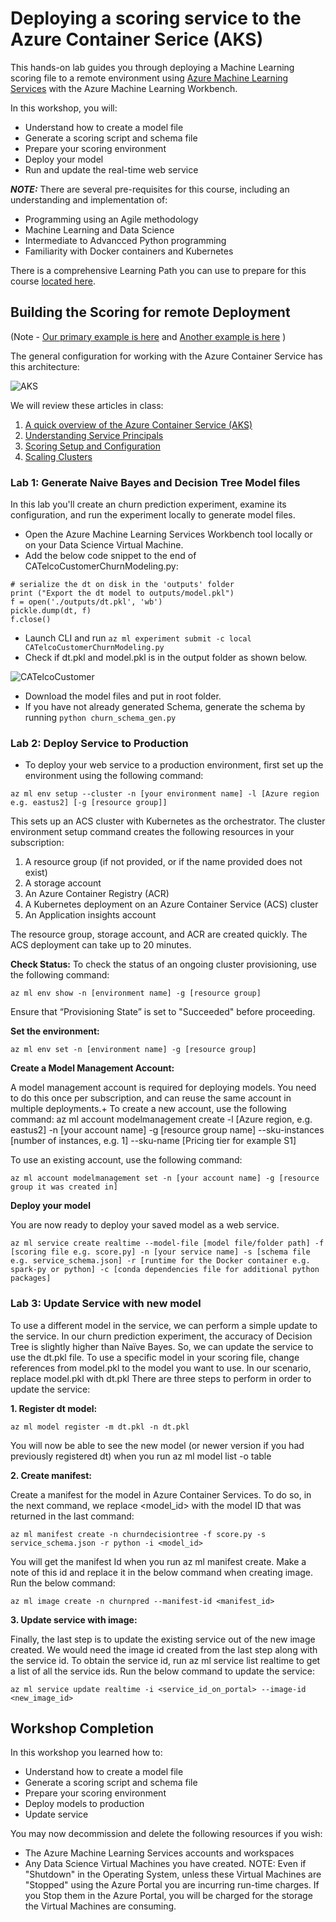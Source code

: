 # Deploying a scoring service to the Azure Container Serice (AKS)

This hands-on lab guides you through deploying a Machine Learning scoring file to a remote environment using [Azure Machine Learning Services](https://docs.microsoft.com/en-us/azure/machine-learning/preview/overview-what-is-azure-ml) with the Azure Machine Learning Workbench. 

In this workshop, you will:
- Understand how to create a model file
- Generate a scoring script and schema file
- Prepare your scoring environment
- Deploy your model
- Run and update the real-time web service

***NOTE:*** There are several pre-requisites for this course, including an understanding and implementation of: 
  *  Programming using an Agile methodology
  *  Machine Learning and Data Science
  *  Intermediate to Advancced Python programming
  *  Familiarity with Docker containers and Kubernetes

There is a comprehensive Learning Path you can use to prepare for this course [located here](https://github.com/Azure/learnAnalytics-CreatingSolutionswiththeTeamDataScienceProcess-/blob/master/Instructions/Learning%20Path%20-%20Creating%20Solutions%20with%20the%20Team%20Data%20Science%20Process.md).

## Building the Scoring for remote Deployment

(Note - [Our primary example is here](https://docs.microsoft.com/en-us/azure/machine-learning/preview/tutorial-classifying-iris-part-3) and [Another example is here](https://blogs.technet.microsoft.com/machinelearning/2017/09/25/deploying-machine-learning-models-using-azure-machine-learning/) )

The general configuration for working with the  Azure Container Service has this architecture:

![AKS](https://azurecomcdn.azureedge.net/mediahandler/acomblog/media/Default/blog/15159959-b5cd-4fe9-aeba-441139943ecd.png)

We will review these articles in class: 
  1.  [A quick overview of the Azure Container Service (AKS)](https://docs.microsoft.com/en-us/azure/aks/kubernetes-walkthrough)
  2.  [Understanding Service Principals](https://docs.microsoft.com/en-us/azure/aks/kubernetes-service-principal)
  3.  [Scoring Setup and Configuration](https://docs.microsoft.com/en-us/azure/machine-learning/preview/deployment-setup-configuration)
  4.  [Scaling Clusters](https://docs.microsoft.com/en-us/azure/machine-learning/preview/how-to-scale-clusters)


### Lab 1: Generate Naive Bayes and Decision Tree Model files

In this lab you'll create an churn prediction experiment, examine its configuration, and run the experiment locally to generate model files.
- Open the Azure Machine Learning Services Workbench tool locally or on your Data Science Virtual Machine. 
- Add the below code snippet to the end of CATelcoCustomerChurnModeling.py:
````
# serialize the dt on disk in the 'outputs' folder
print ("Export the dt model to outputs/model.pkl")
f = open('./outputs/dt.pkl', 'wb')
pickle.dump(dt, f)
f.close()
````
- Launch CLI and run ```az ml experiment submit -c local CATelcoCustomerChurnModeling.py```
- Check if dt.pkl and model.pkl is in the output folder as shown below.

![CATelcoCustomer](images/)

- Download the model files and put in root folder.
- If you have not already generated Schema, generate the schema by running ```python churn_schema_gen.py```

### Lab 2: Deploy Service to Production

- To deploy your web service to a production environment, first set up the environment using the following command:

```az ml env setup --cluster -n [your environment name] -l [Azure region e.g. eastus2] [-g [resource group]]```

This sets up an ACS cluster with Kubernetes as the orchestrator. The cluster environment setup command creates the following resources in your subscription: 
1.  A resource group (if not provided, or if the name provided does not exist)
2.  A storage account
3.  An Azure Container Registry (ACR)
4.  A Kubernetes deployment on an Azure Container Service (ACS) cluster
5.  An Application insights account

The resource group, storage account, and ACR are created quickly. The ACS deployment can take up to 20 minutes.

**Check Status:**
To check the status of an ongoing cluster provisioning, use the following command:

```az ml env show -n [environment name] -g [resource group]```

Ensure that “Provisioning State” is set to "Succeeded" before proceeding.

**Set the environment:**

```az ml env set -n [environment name] -g [resource group]```

**Create a Model Management Account:**

A model management account is required for deploying models. You need to do this once per subscription, and can reuse the same account in multiple deployments.+ 
To create a new account, use the following command:
az ml account modelmanagement create -l [Azure region, e.g. eastus2] -n [your account name] -g [resource group name] --sku-instances [number of instances, e.g. 1] --sku-name [Pricing tier for example S1]

To use an existing account, use the following command:

```az ml account modelmanagement set -n [your account name] -g [resource group it was created in]```

**Deploy your model**

You are now ready to deploy your saved model as a web service.

````
az ml service create realtime --model-file [model file/folder path] -f [scoring file e.g. score.py] -n [your service name] -s [schema file e.g. service_schema.json] -r [runtime for the Docker container e.g. spark-py or python] -c [conda dependencies file for additional python packages]
````


### Lab 3: Update Service with new model

To use a different model in the service, we can perform a simple update to the service. In our churn prediction experiment, the accuracy of Decision Tree is slightly higher than Naïve Bayes. So, we can update the service to use the dt.pkl file.
To use a specific model in your scoring file, change references from model.pkl to the model you want to use. In our scenario, replace model.pkl with dt.pkl
There are three steps to perform in order to update the service:

**1. Register dt model:**

```az ml model register -m dt.pkl -n dt.pkl```

You will now be able to see the new model (or newer version if you had previously registered dt) when you run az ml model list -o table

**2. Create manifest:**

Create a manifest for the model in Azure Container Services. To do so, in the next command, we replace <model_id> with the model ID that was returned in the last command:

```az ml manifest create -n churndecisiontree -f score.py -s service_schema.json -r python -i <model_id>```

You will get the manifest Id when you run az ml manifest create. Make a note of this id and replace it in the below command when creating image. Run the below command:

```az ml image create -n churnpred --manifest-id <manifest_id>```

**3. Update service with image:**

Finally, the last step is to update the existing service out of the new image created. We would need the image id created from the last step along with the service id. To obtain the service id, run az ml service list realtime to get a list of all the service ids. Run the below command to update the service:

```az ml service update realtime -i <service_id_on_portal> --image-id <new_image_id>```

## Workshop Completion

In this workshop you learned how to:
- Understand how to create a model file
- Generate a scoring script and schema file
- Prepare your scoring environment
- Deploy models to production
- Update service

You may now decommission and delete the following resources if you wish:
  * The Azure Machine Learning Services accounts and workspaces
  * Any Data Science Virtual Machines you have created. NOTE: Even if "Shutdown" in the Operating System, unless these Virtual Machines are "Stopped" using the Azure Portal you are incurring run-time charges. If you Stop them in the Azure Portal, you will be charged for the storage the Virtual Machines are consuming.
